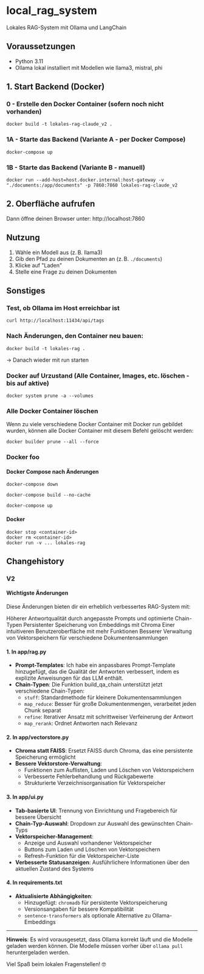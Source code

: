 # local_rag_system
Lokales RAG-System mit Ollama und LangChain

## Voraussetzungen
- Python 3.11
- Ollama lokal installiert mit Modellen wie llama3, mistral, phi


## 1. Start Backend (Docker)

### 0 - Erstelle den Docker Container (sofern noch nicht vorhanden)
```
docker build -t lokales-rag-claude_v2 .
```

### 1A - Starte das Backend (Variante A - per Docker Compose)
```
docker-compose up
```

### 1B - Starte das Backend (Variante B - manuell)
```
docker run --add-host=host.docker.internal:host-gateway -v "./documents:/app/documents" -p 7860:7860 lokales-rag-claude_v2
```

## 2. Oberfläche aufrufen
Dann öffne deinen Browser unter: http://localhost:7860

## Nutzung
1. Wähle ein Modell aus (z. B. llama3)
2. Gib den Pfad zu deinen Dokumenten an (z. B. `./documents`)
3. Klicke auf "Laden"
4. Stelle eine Frage zu deinen Dokumenten

## Sonstiges


### Test, ob Ollama im Host erreichbar ist
```
curl http://localhost:11434/api/tags
```

### Nach Änderungen, den Container neu bauen:
```
docker build -t lokales-rag .
```
-> Danach wieder mit run starten


### Docker auf Urzustand (Alle Container, Images, etc. löschen - bis auf aktive)
```
docker system prune -a --volumes
```

### Alle Docker Container löschen
Wenn zu viele verschiedene Docker Container mit Docker run gebildet wurden, können alle Docker Container mit diesem Befehl gelöscht werden:
```
docker builder prune --all --force
```

### Docker foo

#### Docker Compose nach Änderungen

```
docker-compose down
```

```
docker-compose build --no-cache
```

```
docker-compose up
```

#### Docker
```
docker stop <container-id>
docker rm <container-id>
docker run -v ... lokales-rag
```

## Changehistory

### V2

#### Wichtigste Änderungen

Diese Änderungen bieten dir ein erheblich verbessertes RAG-System mit:

Höherer Antwortqualität durch angepasste Prompts und optimierte Chain-Typen
Persistenter Speicherung von Embeddings mit Chroma
Einer intuitiveren Benutzeroberfläche mit mehr Funktionen
Besserer Verwaltung von Vektorspeichern für verschiedene Dokumentensammlungen

#### 1. In app/rag.py

- **Prompt-Templates**: Ich habe ein anpassbares Prompt-Template hinzugefügt, das die Qualität der Antworten verbessert, indem es explizite Anweisungen für das LLM enthält.
- **Chain-Typen**: Die Funktion build_qa_chain unterstützt jetzt verschiedene Chain-Typen:
	- `stuff`: Standardmethode für kleinere Dokumentensammlungen
	- `map_reduce`: Besser für große Dokumentenmengen, verarbeitet jeden Chunk separat
	- `refine`: Iterativer Ansatz mit schrittweiser Verfeinerung der Antwort
	- `map_rerank`: Ordnet Antworten nach Relevanz

#### 2. In app/vectorstore.py

- **Chroma statt FAISS**: Ersetzt FAISS durch Chroma, das eine persistente Speicherung ermöglicht
- **Bessere Vektorstore-Verwaltung**:
	- Funktionen zum Auflisten, Laden und Löschen von Vektorspeichern
	- Verbesserte Fehlerbehandlung und Rückgabewerte
	- Strukturierte Verzeichnisorganisation für Vektorspeicher

#### 3. In app/ui.py

- **Tab-basierte UI**: Trennung von Einrichtung und Fragebereich für bessere Übersicht
- **Chain-Typ-Auswahl**: Dropdown zur Auswahl des gewünschten Chain-Typs
- **Vektorspeicher-Management**:
	- Anzeige und Auswahl vorhandener Vektorspeicher
	- Buttons zum Laden und Löschen von Vektorspeichern
	- Refresh-Funktion für die Vektorspeicher-Liste
- **Verbesserte Statusanzeigen**: Ausführlichere Informationen über den aktuellen Zustand des Systems

#### 4. In requirements.txt

- **Aktualisierte Abhängigkeiten**:
	- Hinzugefügt: `chromadb` für persistente Vektorspeicherung
	- Versionsangaben für bessere Kompatibilität
	- `sentence-transformers` als optionale Alternative zu Ollama-Embeddings

---

**Hinweis**: Es wird vorausgesetzt, dass Ollama korrekt läuft und die Modelle geladen werden können. Die Modelle müssen vorher über `ollama pull` heruntergeladen werden.

Viel Spaß beim lokalen Fragenstellen! 🤓